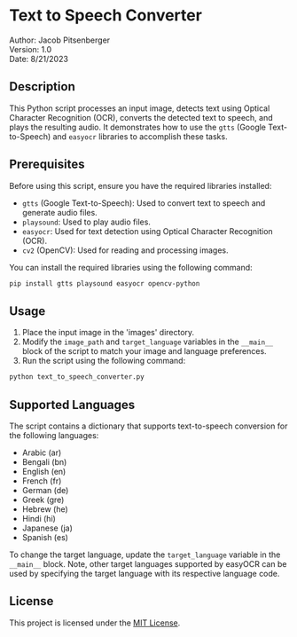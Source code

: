 # Text to Speech Converter

Author: Jacob Pitsenberger  
Version: 1.0  
Date: 8/21/2023  

## Description

This Python script processes an input image, detects text using Optical Character Recognition (OCR), converts the detected text to speech, and plays the resulting audio. It demonstrates how to use the `gtts` (Google Text-to-Speech) and `easyocr` libraries to accomplish these tasks.

## Prerequisites

Before using this script, ensure you have the required libraries installed:

- `gtts` (Google Text-to-Speech): Used to convert text to speech and generate audio files.
- `playsound`: Used to play audio files.
- `easyocr`: Used for text detection using Optical Character Recognition (OCR).
- `cv2` (OpenCV): Used for reading and processing images.

You can install the required libraries using the following command:

```bash
pip install gtts playsound easyocr opencv-python
```

## Usage

1. Place the input image in the 'images' directory.
2. Modify the `image_path` and `target_language` variables in the `__main__` block of the script to match your image and language preferences.
3. Run the script using the following command:

```bash
python text_to_speech_converter.py
```

## Supported Languages

The script contains a dictionary that supports text-to-speech conversion for the following languages:

- Arabic (ar)
- Bengali (bn)
- English (en)
- French (fr)
- German (de)
- Greek (gre)
- Hebrew (he)
- Hindi (hi)
- Japanese (ja)
- Spanish (es)

To change the target language, update the `target_language` variable in the `__main__` block.
Note, other target languages supported by easyOCR can be used by specifying the target language with its respective language code.

## License

This project is licensed under the [MIT License](LICENSE).
